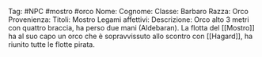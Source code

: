Tag: #NPC #mostro #orco
Nome: 
Cognome: 
Classe: Barbaro
Razza: Orco
Provenienza:
Titoli: Mostro
Legami affettivi: 
Descrizione: Orco alto 3 metri con quattro braccia, ha perso due mani (Aldebaran). La flotta del [[Mostro]] ha al suo capo un orco che è sopravvissuto allo scontro con [[Hagard]], ha riunito tutte le flotte pirata. 